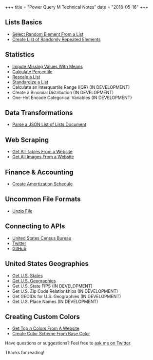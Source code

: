 +++
title = "Power Query M Technical Notes"
date = "2018-05-16"
+++

## Lists Basics
+ [Select Random Element From a List](select-random-element-from-a-list/)
+ [Create List of Randomly Repeated Elements](create-list-of-randomly-repeated-elements/)

## Statistics
+ [Impute Missing Values With Means](impute-missing-values-with-means/)
+ [Calculate Percentile](calculate-percentile)
+ [Rescale a List](rescale-a-list/)
+ [Standardize a List](standardize-a-list/)
+ Calculate an Interquartile Range (IQR) (IN DEVELOPMENT)
+ Create a Binomial Distribution (IN DEVELOPMENT)
+ One-Hot Encode Categorical Variables (IN DEVELOPMENT)

## Data Transformations
+ [Parse a JSON List of Lists Document](parse-a-json-list-of-lists-document/)

## Web Scraping
+ [Get All Tables From a Website](get-all-tables-from-a-website/)
+ [Get All Images From a Website](get-all-images-from-a-website/)

## Finance & Accounting
+ [Create Amortization Schedule](create-amortization-schedule/)

## Uncommon File Formats
+ [Unzip File](unzip-file/)

## Connecting to APIs
+ [United States Census Bureau](census/)
+ [Twitter](twitter/)
+ [GitHub](github/)

## United States Geographies
+ [Get U.S. States](census/get-us-states/)
+ [Get U.S. Geographies](census/get-us-geographies/)
+ Get U.S. State FIPS (IN DEVELOPMENT)
+ Get U.S. Zip Code Relationships (IN DEVELOPMENT)
+ Get GEOIDs for U.S. Geographies (IN DEVELOPMENT)
+ Get U.S. Place Names (IN DEVELOPMENT)

## Creating Custom Colors
+ [Get Top _n_ Colors From A Website](swatch-discovery-api)
+ [Create Color Scheme From Base Color](color-api)

Have questions or suggestions? Feel free to [ask me on Twitter](https://twitter.com/tonmcg).

Thanks for reading!